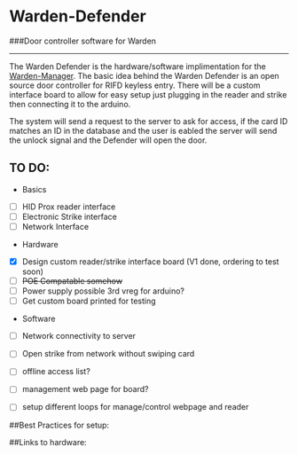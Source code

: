 # Warden-Defender
###Door controller software for Warden

-----
The Warden Defender is the hardware/software implimentation for the [Warden-Manager](https://github.com/djbartos93/Warden-Manager). The basic idea behind the Warden Defender is an open source door controller for RIFD keyless entry. There will be a custom interface board to allow for easy setup just plugging in the reader and strike then connecting it to the arduino.

The system will send a request to the server to ask for access, if the card ID matches an ID in the database and the user is eabled the server will send the unlock signal and the Defender will open the door.

## TO DO:
- Basics
 - [ ] HID Prox reader interface
 - [ ] Electronic Strike interface
 - [ ] Network Interface
- Hardware
 - [X] Design custom reader/strike interface board (V1 done, ordering to test soon)
 - [ ] ~~POE Compatable somehow~~
 - [ ] Power supply possible 3rd vreg for arduino?
 - [ ] Get custom board printed for testing
- Software
 - [ ] Network connectivity to server
 - [ ] Open strike from network without swiping card
 - [ ] offline access list?
 - [ ] management web page for board?
 - [ ] setup different loops for manage/control webpage and reader 


##Best Practices for setup:

##Links to hardware:

